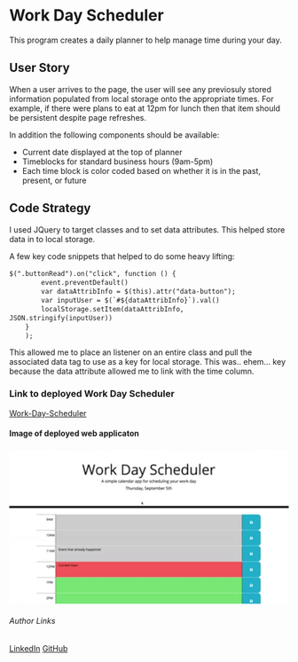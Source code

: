 # Work Day Scheduler
This program creates a daily planner to help manage time during your day. 

## User Story
When a user arrives to the page, the user will see any previosuly stored information populated from local storage onto the appropriate times. For example, if there were plans to eat at 12pm for lunch then that item should be persistent despite page refreshes. 

In addition the following components should be available:

* Current date displayed at the top of planner
* Timeblocks for standard business hours (9am-5pm)
* Each time block is color coded based on whether it is in the past, present, or future

## Code Strategy
I used JQuery to target classes and to set data attributes. This helped store data in to local storage. 

A few key code snippets that helped to do some heavy lifting:

```
$(".buttonRead").on("click", function () {
        event.preventDefault()
        var dataAttribInfo = $(this).attr("data-button");
        var inputUser = $(`#${dataAttribInfo}`).val()
        localStorage.setItem(dataAttribInfo, JSON.stringify(inputUser))
    }
    );
```

This allowed me to place an listener on an entire class and pull the associated data tag to use as a key for local storage. This was.. ehem... key because the data attribute allowed me to link with the time column. 


### Link to deployed Work Day Scheduler
[Work-Day-Scheduler]( https://crackedsnowboard.github.io/work-day-scheduler/)


#### Image of deployed web applicaton
<img src="Assets/plannerlook.png">


###### Author Links
[LinkedIn](linkedin.com/in/joel-mathen/)
[GitHub](https://github.com/crackedsnowboard)
